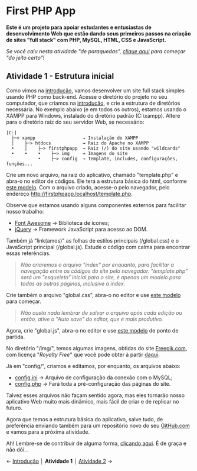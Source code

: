 
# First PHP App

**Este é um projeto para apoiar estudantes e entusiastas de desenvolvimento Web que estão dando seus primeiros passos na criação de sites "full stack" com PHP, MySQL, HTML, CSS e JavaScript.**

*Se você caiu nesta atividade "de paraquedas", [clique aqui](https://github.com/Luferat/firstphpapp) para começar "do jeito certo"!*

## Atividade 1 - Estrutura inicial

Como vimos na [introdução](https://github.com/Luferat/firstphpapp), vamos desenvolver um site full stack simples usando PHP como back-end. Acesse o diretório do projeto no seu computador, que criamos na [introdução](https://github.com/Luferat/firstphpapp), e crie a estrutura de diretórios necessária. No exemplo abaixo (e em todos os outros), estamos usando o XAMPP para Windows, instalado do diretório padrão (C:\xampp\). Altere para o diretório raiz do seu servidor Web, se necessário:

	[C:]
	  ├─> xampp                  → Instalação do XAMPP
	  │    ├─> htdocs            → Raiz do Apache no XAMPP
	  •    │    ├─> firstphpapp  → Raiz (/) do site usando "wildcards"
	  •    •    •    ├─> img     → Imagens do site
	            •    ├─> config  → Template, includes, configurações, funções...

Crie um novo arquivo, na raiz do aplicativo, chamado "template.php" e abra-o no editor de códigos. Ele terá a estrutura básica do html, conforme [este modelo](https://raw.githubusercontent.com/Luferat/firstphpapp/Atividade_01/template.php). Com o arquivo criado, acesse-o pelo navegador, pelo endereço http://firstphpapp.localhost/template.php.

Observe que estamos usando alguns componentes externos para facilitar nosso trabalho:
 - [Font Awesome](https://fontawesome.com/) → Biblioteca de ícones;
 - [jQuery](https://jquery.com/) → Framework JavaScript para acesso ao DOM.

Também já "link(amos)" as folhas de estilos principais (/global.css) e o JavaScript principal (/global.js). Estude o código com calma para encontrar essas referências.

> *Não criaremos o arquivo "index" por enquanto, para facilitar a navegação entre os códigos do site pelo navegador. "template.php" será um "esqueleto" inicial para o site, é apenas um modelo para todas as outras páginas, inclusive a index.*

Crie também o arquivo "global.css", abra-o no editor e use [este modelo](https://raw.githubusercontent.com/Luferat/firstphpapp/Atividade_01/global.css) para começar.

> *Não custa nada lembrar de salvar o arquivo após cada edição ou então, ative o "Auto save" do editor, que é mais produtivo.*

Agora, crie "global.js", abra-o no editor e use [este modelo](https://raw.githubusercontent.com/Luferat/firstphpapp/Atividade_01/global.js) de ponto de partida.

No diretório "/img/", temos algumas imagens, obtidas do site [Freepik.com](https://www.freepik.com/), com licença "*Royalty Free*" que você pode obter à partir [daqui](https://github.com/Luferat/firstphpapp/tree/Atividade_01/img).

Já em "config/", criamos e editamos, por enquanto, os arquivos abaixo:

 - [config.ini](https://raw.githubusercontent.com/Luferat/firstphpapp/Atividade_01/config/config.ini) → Arquivo de configuração da conexão com o MySQL;
 - [config.php](https://raw.githubusercontent.com/Luferat/firstphpapp/Atividade_01/config/config.php) → Fará toda a pré-configuração das páginas do site. 

Talvez esses arquivos não façam sentido agora, mas eles tornarão nosso aplicativo Web muito mais dinâmico, mais fácil de criar e de replicar no futuro.

Agora que temos a estrutura básica do aplicativo, salve tudo, de preferência enviando também para um repositório novo do seu [GitHub.com](https://github.com/) e vamos para a próxima atividade.

Ah! Lembre-se de contribuir de alguma forma, [clicando aqui](https://github.com/Luferat/firstphpapp/issues). É de graça e não dói...

← [Introdução](https://github.com/Luferat/firstphpapp) │ **Atividade 1** │ [Atividade 2](https://github.com/Luferat/firstphpapp/tree/Atividade_02) →